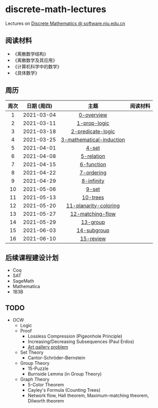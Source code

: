 # discrete-math-lectures

Lectures on [Discrete Mathematics @ software.nju.edu.cn](https://github.com/orgs/courses-at-nju-by-hfwei/teams/discrete-math-at-nju-software/repositories)

## 阅读材料
- 《离散数学结构》
- 《离散数学及其应用》
- 《计算机科学中的数学》
- 《具体数学》

## 周历

| 周次 | 日期 (周四) | 主题 | 阅读材料 |
| :---: | :---: | :---: | :---: |
| 1 | 2021-03-04 | [0-overview](/0-overview) | |
| 2 | 2021-03-11 | [1-prop-logic](/1-prop-logic) | |
| 3 | 2021-03-18 | [2-predicate-logic](2-predicate-logic) | |
| 4 | 2021-03-25 | [3-mathematical-induction](/3-mathematical-induction) | |
| 5 | 2021-04-01 | [4-set](/4-set) | |
| 6 | 2021-04-08 | [5-relation](/5-relation) | |
| 7 | 2021-04-15 | [6-function](/6-function) | |
| 8 | 2021-04-22 | [7-ordering](/7-ordering) | |
| 9 | 2021-04-29 | [8-infinity](/8-infinity) | |
| 10 | 2021-05-06 | [9-set](/9-set) | |
| 11 | 2021-05-13 | [10-trees](/10-trees) | |
| 12 | 2021-05-20 | [11-planarity-coloring](/11-planarity-coloring) | |
| 13 | 2021-05-27 | [12-matching-flow](/12-matching-flow) | |
| 14 | 2021-05-29 | [13-group](/13-group) | |
| 15 | 2021-06-03 | [14-subgroup](/14-subgroup) | |
| 16 | 2021-06-10 | [15-review](/15-review) | |


## 后续课程建设计划
- Coq
- SAT
- SageMath
- Mathematica
- 1B3B

## TODO
- OCW
  - Logic
  - Proof
    - Lossless Compression (Pigeonhole Principle)
    - Increasing/Decreasing Subsequences (Paul Erdos)
    - [Art gallery problem](https://en.wikipedia.org/wiki/Art\_gallery\_problem)
  - Set Theory
    - Cantor-Schröder–Bernstein
  - Group Theory
    - 15-Puzzle
    - Burnside Lemma (in Group Theory)
  - Graph Theory
    - 5-Color Theorem
    - Cayley's Formula (Counting Trees)
    - Network flow, Hall theorem, Maximum-matching theorem, Dilworth theorem